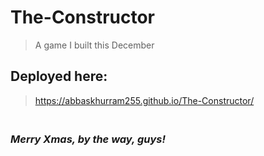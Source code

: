 # The-Constructor
> A game I built this December
## Deployed here:
> https://abbaskhurram255.github.io/The-Constructor/
### <i><br /><b> Merry Xmas, by the way, guys!</b></i>
